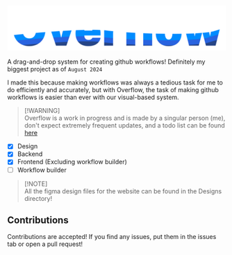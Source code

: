 ![Overflow](client/public/assets/FullLogo.png)

A drag-and-drop system for creating github workflows! Definitely my biggest project as of `August 2024`


I made this because making workflows was always a tedious task for me to do efficiently and accurately, but with Overflow, the task of making github workflows is easier than ever with our visual-based system.

> [!WARNING]\
> Overflow is a work in progress and is made by a singular person (me), don't expect extremely frequent updates, and a todo list can be found [here](./development/TODO.md)

- [x] Design
- [x] Backend
- [x] Frontend (Excluding workflow builder)
- [ ] Workflow builder

> [!NOTE]\
> All the figma design files for the website can be found in the Designs directory!

## Contributions
Contributions are accepted! If you find any issues, put them in the issues tab or open a pull request!